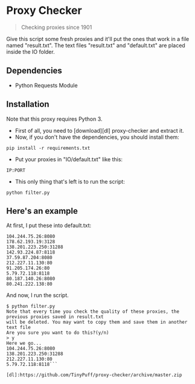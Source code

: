 # Proxy Checker
> Checking proxies since 1901

Give this script some fresh proxies and it'll put the ones that work in a file named "result.txt".
The text files "result.txt" and "default.txt" are placed inside the IO folder.

## Dependencies

- Python Requests Module

## Installation

Note that this proxy requires Python 3.
- First of all, you need to [download][dl] proxy-checker and extract it.
- Now, if you don't have the dependencies, you should install them:

```shell
pip install -r requirements.txt
```

- Put your proxies in "IO/default.txt" like this:
```
IP:PORT
```

- This only thing that's left is to run the script:

```shell
python filter.py
```

## Here's an example

At first, I put these into default.txt:
```
104.244.75.26:8080
178.62.193.19:3128
138.201.223.250:31288
142.93.224.87:8118
37.59.87.204:8080
212.227.11.130:80
91.205.174.26:80
5.79.72.118:8118
80.187.140.26:8080
80.241.222.138:80
```

And now, I run the script.

```shell
$ python filter.py
Note that every time you check the quality of these proxies, the previous proxies saved in result.txt
will be deleted. You may want to copy them and save them in another text file
Are you sure you want to do this?(y/n)
> y
Here we go...
104.244.75.26:8080
138.201.223.250:31288
212.227.11.130:80
5.79.72.118:8118```

[dl]:https://github.com/TinyPuff/proxy-checker/archive/master.zip
